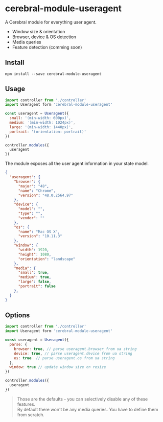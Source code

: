 # cerebral-module-useragent

A Cerebral module for everything user agent.

- Window size & orientation
- Browser, device & OS detection
- Media queries
- Feature detection (comming soon)

## Install

```
npm install --save cerebral-module-useragent
```

## Usage

```javascript
import controller from './controller'
import Useragent form 'cerebral-module-useragent'

const useragent = Useragent({
  small: '(min-width: 600px)',
  medium: '(min-width: 1024px)',
  large: '(min-width: 1440px)',
  portrait: '(orientation: portrait)'
})

controller.modules({
  useragent
})
```

The module exposes all the user agent information in your state model.

```json
{
  "useragent": {
    "browser": {
      "major": "48",
      "name": "Chrome",
      "version": "48.0.2564.97"
    },
    "device": {
      "model": "",
      "type": "",
      "vendor": ""
    },
    "os": {
      "name": "Mac OS X",
      "version": "10.11.3"
    },
    "window": {
      "width": 1920,
      "height": 1080,
      "orientation": "landscape"
    },
    "media": {
      "small": true,
      "medium": true,
      "large": false,
      "portrait": false
    },
  }
}
```

## Options

```javascript
import controller from './controller'
import Useragent form 'cerebral-module-useragent'

const useragent = Useragent({
  parse: {
    browser: true, // parse useragent.browser from ua string
    device: true, // parse useragent.device from ua string
    os: true  // parse useragent.os from ua string
  },
  window: true // update window size on resize
})

controller.modules({
  useragent
})
```

> Those are the defaults - you can selectively disable any of these features.<br>
> By default there won't be any media queries. You have to define them from scratch.
